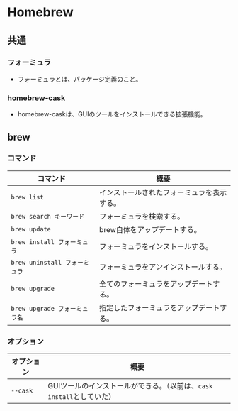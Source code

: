 # Homebrew

## 共通

### フォーミュラ

- フォーミュラとは、パッケージ定義のこと。

### homebrew-cask

- homebrew-caskは、GUIのツールをインストールできる拡張機能。

## brew

### コマンド

|コマンド|概要|
|---|---|
|`brew list`|インストールされたフォーミュラを表示する。|
|`brew search キーワード`|フォーミュラを検索する。|
|`brew update`|brew自体をアップデートする。|
|`brew install フォーミュラ`|フォーミュラをインストールする。|
|`brew uninstall フォーミュラ`|フォーミュラをアンインストールする。|
|`brew upgrade`|全てのフォーミュラをアップデートする。|
|`brew upgrade フォーミュラ名`|指定したフォーミュラをアップデートする。|

### オプション

|オプション|概要|
|---|---|
|`--cask`|GUIツールのインストールができる。（以前は、`cask install`としていた）|

